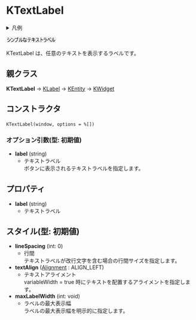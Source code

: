 # KTextLabel

<details>
<summary>凡例</summary>

	new KTextLabel(this, 
		%[
			name: "textlabel", 
			label: "シンプルなテキストラベル"
		]
	);

</details>

![KTextLabel](KTextLabel.png)

KTextLabel は、任意のテキストを表示するラベルです。

## 親クラス

**KTextLabel** -> [KLabel](KLabel.md) -> [KEntity](KEntity.md) -> [KWidget](KWidget.md)

## コンストラクタ
```KTextLabel(window, options = %[])```

### オプション引数(型: 初期値)
- **label** (string)
  - テキストラベル  
  ボタンに表示されるテキストラベルを指定します。

## プロパティ
- **label** (string)
  - テキストラベル

## スタイル(型: 初期値)
- **lineSpacing** (int: 0)
  - 行間  
	テキストラベルが改行文字を含む場合の行間サイズを指定します。
- **textAlign** ([Alignment](KDefs.md#alignment) : ALIGN_LEFT)
  - テキストアライメント  
	variableWidth = true 時にテキストを配置するアライメントを指定します。
- **maxLabelWidth** (int: void)
  - ラベルの最大表示幅  
  ラベルの最大表示幅を明示的に指定します。
